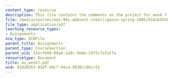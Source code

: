```yaml
---
content_type: resource
description: This file contains the comments on the project for week 7.
file: /media/courses/mas-961-ambient-intelligence-spring-2005/8182655381dfe0c794ca5030cc96cc51_az_week7.pdf
file_type: application/pdf
learning_resource_types:
- Assignments
ocw_type: OCWFile
parent_title: Assignments
parent_type: CourseSection
parent_uid: 514cf668-00a4-1a9c-9e0e-2d75c7a7affa
resourcetype: Document
title: az_week7.pdf
uid: 81826553-81df-e0c7-94ca-5030cc96cc51
---
```

